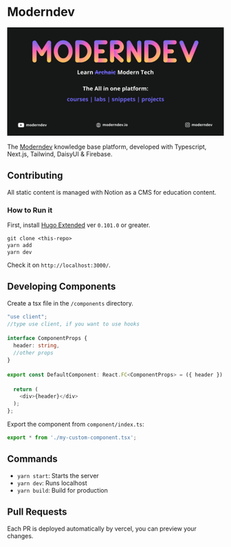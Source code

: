 # Moderndev

![Moderndev GitHub Repository](public/github-repo.png)

The [Moderndev](https://moderndev.io) knowledge base platform, developed with Typescript, Next.js, Tailwind, DaisyUI & Firebase.

## Contributing

All static content is managed with Notion as a CMS for education content.

### How to Run it

First, install [Hugo Extended](https://gohugo.io/getting-started/installing/) ver `0.101.0` or greater.

```
git clone <this-repo>
yarn add
yarn dev
```

Check it on `http://localhost:3000/`.


## Developing Components

Create a tsx file in the `/components` directory.

```typescript
"use client";
//type use client, if you want to use hooks

interface ComponentProps {
  header: string,
  //other props
}

export const DefaultComponent: React.FC<ComponentProps> = ({ header }) => {

  return (
    <div>{header}</div>
  );
};

```

Export the component from `component/index.ts`:

```ts
export * from './my-custom-component.tsx';
```

## Commands

- `yarn start`: Starts the server
- `yarn dev`: Runs localhost
- `yarn build`: Build for production

## Pull Requests

Each PR is deployed automatically by vercel, you can preview your changes.